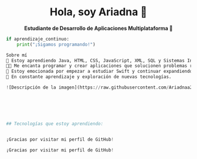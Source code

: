 <h1 align="center">Hola, soy Ariadna 👋</h1>

<p align="center">
  <strong>Estudiante de Desarrollo de Aplicaciones Multiplataforma 🚀</strong>
</p>

```python
if aprendizaje_continuo:
    print("¡Sigamos programando!")

Sobre mí
🌱 Estoy aprendiendo Java, HTML, CSS, JavaScript, XML, SQL y Sistemas Informáticos con Bash Shell.
👩‍💻 Me encanta programar y crear aplicaciones que solucionen problemas reales.
🚀 Estoy emocionada por empezar a estudiar Swift y continuar expandiendo mis habilidades en desarrollo de software.
📖 En constante aprendizaje y exploración de nuevas tecnologías.

![Descripción de la imagen](https://raw.githubusercontent.com/Ariadnaa20/Ariadnaa20/main/lenguaje_portada%20(1).webp)






## Tecnologías que estoy aprendiendo:


¡Gracias por visitar mi perfil de GitHub!

¡Gracias por visitar mi perfil de GitHub!
